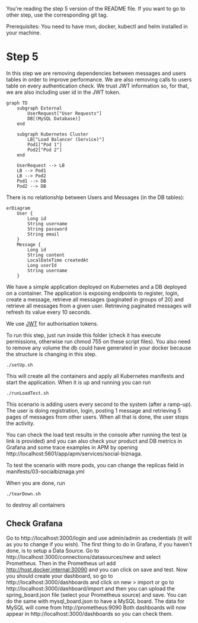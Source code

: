 You're reading the step 5 version of the README file. If you want to go to other step, use the corresponding git tag.

Prerequisites: You need to have mvn, docker, kubectl and helm installed in your machine.

# Step 5
In this step we are removing dependencies between messages and users tables in order to improve performance. We are also removing calls to users table on every authentication check. We trust JWT information so, for that, we are also including user id in the JWT token.

```mermaid
graph TD
    subgraph External
        UserRequest["User Requests"]
        DB[(MySQL Database)]
    end

    subgraph Kubernetes Cluster
        LB["Load Balancer (Service)"]
        Pod1["Pod 1"]
        Pod2["Pod 2"]
    end

    UserRequest --> LB
    LB --> Pod1
    LB --> Pod2
    Pod1 --> DB
    Pod2 --> DB
```

There is no relationship between Users and Messages (in the DB tables):
```mermaid
erDiagram
    User {
        Long id
        String username
        String password
        String email
    }
    Message {
        Long id
        String content
        LocalDateTime createdAt
        Long userId
        String username
    }
```

We have a simple application deployed on Kubernetes and a DB deployed on a container. The application is exposing endpoints to register, login, create a message, retrieve all messages (paginated in groups of 20) and retrieve all messages from a given user. Retrieving paginated messages will refresh its value every 10 seconds.

We use [JWT](https://jwt.io/) for authorisation tokens.

To run this step, just run inside this folder (check it has execute permissions, otherwise run chmod 755 on these script files). You also need to remove any volume the db could have generated in your docker because the structure is changing in this step.
```
./setUp.sh
```
This will create all the containers and apply all Kubernetes manifests and start the application. When it is up and running you can run
```
./runLoadTest.sh
```

This scenario is adding users every second to the system (after a ramp-up). The user is doing registration, login, posting 1 message and retrieving 5 pages of messages from other users. When all that is done, the user stops the activity.

You can check the load test results in the console after running the test (a link is provided) and you can also check your product and DB metrics in Grafana and some trace examples in APM by opening http://localhost:5601/app/apm/services/social-biznaga.

To test the scenario with more pods, you can change the replicas field in manifests/03-socialbiznaga.yml

When you are done, run 
```
./tearDown.sh
```
to destroy all containers

## Check Grafana
Go to http://localhost:3000/login and use admin/admin as credentials (it will as you to change if you wish). The first thing to do in Grafana, if you haven't done, is to setup a Data Source. Go to http://localhost:3000/connections/datasources/new and select Prometheus. Then in the Prometheus url add http://host.docker.internal:30090 and you can click on save and test. 
Now you should create your dashboard, so go to http://localhost:3000/dashboards and click on new > import or go to http://localhost:3000/dashboard/import and then you can upload the spring_board.json file (select your Prometheus source) and save. You can do the same with mysql_board.json to have a MySQL board. The data for MySQL will come from http://prometheus:9090
Both dashboards will now appear in http://localhost:3000/dashboards so you can check them.